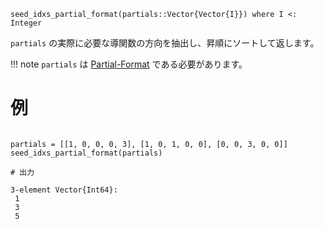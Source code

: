 ```
seed_idxs_partial_format(partials::Vector{Vector{I}}) where I <: Integer
```

`partials` の実際に必要な導関数の方向を抽出し、昇順にソートして返します。

!!! note
    `partials` は [Partial-Format](@ref) である必要があります。


# 例

```jldoctest

partials = [[1, 0, 0, 0, 3], [1, 0, 1, 0, 0], [0, 0, 3, 0, 0]]
seed_idxs_partial_format(partials)

# 出力

3-element Vector{Int64}:
 1
 3
 5
```
